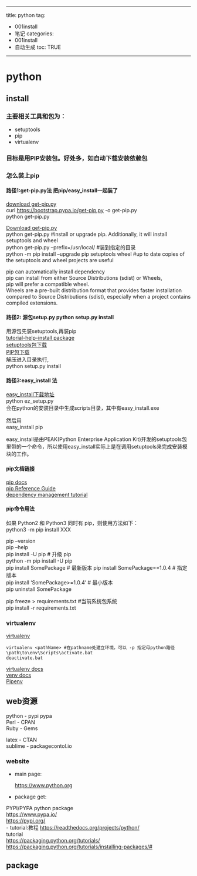  
---
title: python 
tag: 
- 001install 
- 笔记
categories:
- 001install 
- 自动生成
toc: TRUE
---
 
<h1 id="python">python</h1>
<h2 id="install">install</h2>
<h3 id="主要相关工具和包为">主要相关工具和包为：</h3>
<ul>
<li>setuptools</li>
<li>pip</li>
<li>virtualenv</li>
</ul>
<h3 id="目标是用pip安装包好处多如自动下载安装依赖包">目标是用PIP安装包。好处多，如自动下载安装依赖包</h3>
<h3 id="怎么装上pip">怎么装上pip</h3>
<h4 id="路径1get-pip.py法-把pipeasy_install一起装了">路径1:get-pip.py法 把pip/easy_install一起装了</h4>
<p><a href="https://bootstrap.pypa.io/get-pip.py">download get-pip.py</a><br />
curl <a href="https://bootstrap.pypa.io/get-pip.py" class="uri">https://bootstrap.pypa.io/get-pip.py</a> -o get-pip.py<br />
python get-pip.py</p>
<p><a href="https://bootstrap.pypa.io/get-pip.py">Download get-pip.py</a><br />
python get-pip.py #install or upgrade pip. Additionally, it will install setuptools and wheel<br />
python get-pip.py –prefix=/usr/local/ #装到指定的目录<br />
python -m pip install –upgrade pip setuptools wheel #up to date copies of the setuptools and wheel projects are useful</p>
<p>pip can automatically install dependency<br />
pip can install from either Source Distributions (sdist) or Wheels,<br />
pip will prefer a compatible wheel.<br />
Wheels are a pre-built distribution format that provides faster installation compared to Source Distributions (sdist), especially when a project contains compiled extensions.</p>
<h4 id="路径2-源包setup.py-python-setup.py-install">路径2: 源包setup.py python setup.py install</h4>
<p>用源包先装setuptools,再装pip<br />
<a href="https://packaging.python.org/tutorials/installing-packages/">tutorial-help-install package</a><br />
<a href="https://pypi.org/project/setuptools/#files">setuptools包下载</a><br />
<a href="https://pypi.org/project/pip/#files">PIP包下载</a><br />
解压进入目录执行,<br />
python setup.py install</p>
<h4 id="路径3easy_install-法">路径3:easy_install 法</h4>
<p><a href="https://pypi.python.org/pypi/ez_setup">easy_install下载地址</a><br />
python ez_setup.py<br />
会在python的安装目录中生成scripts目录，其中有easy_install.exe</p>
<p>然后用<br />
easy_install pip</p>
<p>easy_install是由PEAK(Python Enterprise Application Kit)开发的setuptools包里带的一个命令，所以使用easy_install实际上是在调用setuptools来完成安装模块的工作。</p>
<h4 id="pip文档链接">pip文档链接</h4>
<p><a href="https://pip.pypa.io/">pip docs</a><br />
<a href="https://pip.pypa.io/en/latest/reference/index.html">pip Reference Guide</a><br />
<a href="https://packaging.python.org/tutorials/managing-dependencies/#managing-dependencies">dependency management tutorial</a></p>
<h4 id="pip命令用法">pip命令用法</h4>
<p>如果 Python2 和 Python3 同时有 pip，则使用方法如下：<br />
python3 -m pip install XXX</p>
<p>pip –version<br />
pip –help<br />
pip install -U pip # 升级 pip<br />
python -m pip install -U pip<br />
pip install SomePackage # 最新版本 pip install SomePackage==1.0.4 # 指定版本<br />
pip install ‘SomePackage&gt;=1.0.4’ # 最小版本<br />
pip uninstall SomePackage</p>
<p>pip freeze &gt; requirements.txt #当前系统包系统<br />
pip install -r requirements.txt</p>
<h3 id="virtualenv">virtualenv</h3>
<p><a href="https://pypi.org/project/virtualenv/#files">virtualenv</a></p>
<pre><code>virtualenv &lt;pathName&gt; #在pathname处建立环境，可以 -p 指定母python路径  
\path\to\env\Scripts\activate.bat  
deactivate.bat  </code></pre>
<p><a href="http://virtualenv.pypa.io/">virtualenv docs</a><br />
<a href="https://docs.python.org/3/library/venv.html">venv docs</a><br />
<a href="https://packaging.python.org/key_projects/#pipenv">Pipenv</a></p>
<h2 id="web资源">web资源</h2>
<p>python - pypi pypa<br />
Perl - CPAN<br />
Ruby - Gems</p>
<p>latex - CTAN<br />
sublime - packagecontol.io</p>
<h3 id="website">website</h3>
<ul>
<li><p>main page:</p>
<p><a href="https://www.python.org" class="uri">https://www.python.org</a></p></li>
<li>package get:</li>
</ul>
<p>PYPI/PYPA python package<br />
<a href="https://www.pypa.io/" class="uri">https://www.pypa.io/</a><br />
<a href="https://pypi.org/" class="uri">https://pypi.org/</a><br />
- tutorial:教程 <a href="https://readthedocs.org/projects/python/" class="uri">https://readthedocs.org/projects/python/</a><br />
tutorial<br />
<a href="https://packaging.python.org/tutorials/" class="uri">https://packaging.python.org/tutorials/</a><br />
<a href="https://packaging.python.org/tutorials/installing-packages/#" class="uri">https://packaging.python.org/tutorials/installing-packages/#</a></p>
<h2 id="package">package</h2>
